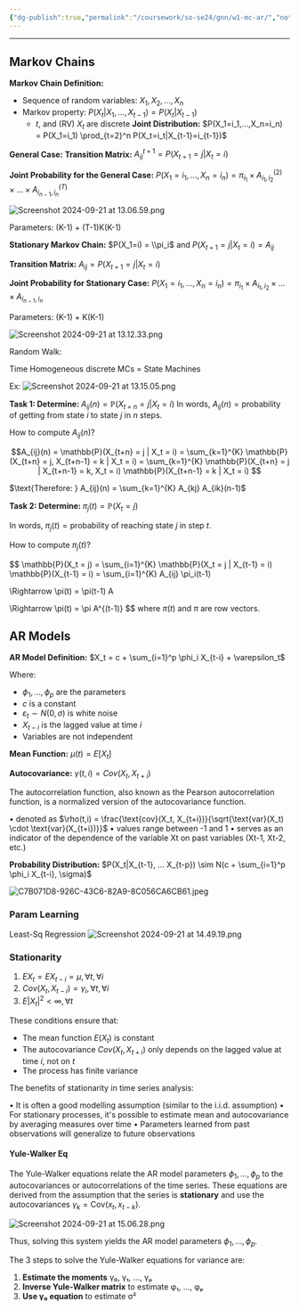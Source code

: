 ```yaml
---
{"dg-publish":true,"permalink":"/coursework/so-se24/gnn/w1-mc-ar/","noteIcon":""}
---
```


---
## Markov Chains

**Markov Chain Definition:**
- Sequence of random variables: $X_1, X_2, ..., X_n$
- Markov property: $P(X_t|X_1,...,X_{t-1}) = P(X_t|X_{t-1})$
	- $t$, and (RV) $X_t$ are discrete
**Joint Distribution:**
$P(X_1=i_1,...,X_n=i_n) = P(X_1=i_1) \prod_{t=2}^n P(X_t=i_t|X_{t-1}=i_{t-1})$

**General Case:** 
**Transition Matrix:**
$A_{ij}^{t+1} = P(X_{t+1}=j|X_t=i)$

**Joint Probability for the General Case:**
$P(X_1=i_1,...,X_n=i_n) = \pi_{i_1} \times A_{i_1,i_2}^{(2)} \times ... \times A_{i_{n-1},i_n}^{(T)}$

![Screenshot 2024-09-21 at 13.06.59.png](/img/user/Attachments/Screenshot%202024-09-21%20at%2013.06.59.png)

Parameters: (K-1) + (T-1)K(K-1)

**Stationary Markov Chain:**
$P(X_1=i) = \\pi_i$ and $P(X_{t+1}=j|X_t=i) = A_{ij}$

**Transition Matrix:**
$A_{ij} = P(X_{t+1}=j|X_t=i)$

**Joint Probability for Stationary Case:**
$P(X_1=i_1,...,X_n=i_n) = \pi_{i_1} \times A_{i_1,i_2} \times ... \times A_{i_{n-1},i_n}$

Parameters: (K-1) + K(K-1)

![Screenshot 2024-09-21 at 13.12.33.png](/img/user/Attachments/Screenshot%202024-09-21%20at%2013.12.33.png)




Random Walk: 

Time Homogeneous discrete MCs = State Machines

Ex:
![Screenshot 2024-09-21 at 13.15.05.png](/img/user/Attachments/Screenshot%202024-09-21%20at%2013.15.05.png)




$\textbf{Task 1: Determine: } A_{ij}(n) = \mathbb{P}(X_{t+n} = j | X_t = i)$
	$\text{In words, } A_{ij}(n) = \text{probability of getting from state } i \text{ to state } j \text{ in } n \text{ steps.}$

$\text{How to compute } A_{ij}(n)?$

$$A_{ij}(n) = \mathbb{P}(X_{t+n} = j | X_t = i)
= \sum_{k=1}^{K} \mathbb{P}(X_{t+n} = j, X_{t+n-1} = k | X_t = i)
= \sum_{k=1}^{K} \mathbb{P}(X_{t+n} = j | X_{t+n-1} = k, X_t = i) \mathbb{P}(X_{t+n-1} = k | X_t = i)
$$

$\text{Therefore:  } A_{ij}(n) = \sum_{k=1}^{K} A_{kj} A_{ik}(n-1)$



$\textbf{Task 2: Determine: } \pi_j(t) = \mathbb{P}(X_t = j)$

$\text{In words, } \pi_j(t) = \text{probability of reaching state } j \text{ in step } t.$

$\text{How to compute } \pi_j(t)?$

$$
\mathbb{P}(X_t = j) = \sum_{i=1}^{K} \mathbb{P}(X_t = j | X_{t-1} = i) \mathbb{P}(X_{t-1} = i)
= \sum_{i=1}^{K} A_{ij} \pi_i(t-1)

\Rightarrow \pi(t) = \pi(t-1) A

\Rightarrow \pi(t) = \pi A^{(t-1)}
$$ 
$\text{where } \pi(t) \text{ and } \pi \text{ are row vectors.}$



## AR Models

**AR Model Definition:**
$X_t = c + \sum_{i=1}^p \phi_i X_{t-i} + \varepsilon_t$

Where:
- $\phi_1, ..., \phi_p$ are the parameters
- $c$ is a constant
- $\varepsilon_t \sim N(0, \sigma)$ is white noise
- $X_{t-i}$ is the lagged value at time $i$
- Variables are not independent

**Mean Function:**
$\mu(t) = E[X_t]$

**Autocovariance:**
$\gamma(t,i) = Cov(X_t, X_{t+i})$

The autocorrelation function, also known as the Pearson autocorrelation function, is a normalized version of the autocovariance function.

• denoted as $\rho(t,i) = \frac{\text{cov}(X_t, X_{t+i})}{\sqrt{\text{var}(X_t) \cdot \text{var}(X_{t+i})}}$
• values range between -1 and 1
• serves as an indicator of the dependence of the variable Xt on past variables (Xt-1, Xt-2, etc.)


**Probability Distribution:**
$P(X_t|X_{t-1}, ... X_{t-p}) \sim N(c + \sum_{i=1}^p \phi_i X_{t-i}, \sigma)$


![C7B071D8-926C-43C6-82A9-8C056CA6CB61.jpeg](/img/user/Attachments/C7B071D8-926C-43C6-82A9-8C056CA6CB61.jpeg)



### Param Learning

Least-Sq Regression
![Screenshot 2024-09-21 at 14.49.19.png](/img/user/Attachments/Screenshot%202024-09-21%20at%2014.49.19.png)


### Stationarity

1. $E X_t = E X_{t-i} = \mu, \forall t, \forall i$
2. $Cov(X_t, X_{t-i}) = \gamma_i, \forall t, \forall i$
3. $E|X_t|^2 < \infty, \forall t$

These conditions ensure that:
- The mean function $E(X_t)$ is constant
- The autocovariance $Cov(X_t, X_{t+i})$ only depends on the lagged value at time $i$, not on $t$
- The process has finite variance

The benefits of stationarity in time series analysis:

• It is often a good modelling assumption (similar to the i.i.d. assumption)
• For stationary processes, it's possible to estimate mean and autocovariance by averaging measures over time
• Parameters learned from past observations will generalize to future observations


#### Yule-Walker Eq

The Yule-Walker equations relate the AR model parameters $\phi_1, \dots, \phi_p$ to the autocovariances or autocorrelations of the time series. These equations are derived from the assumption that the series is **stationary** and use the autocovariances $\gamma_k = \text{Cov}(x_t, x_{t-k})$.

![Screenshot 2024-09-21 at 15.06.28.png](/img/user/Attachments/Screenshot%202024-09-21%20at%2015.06.28.png)


Thus, solving this system yields the AR model parameters $\phi_1, \dots, \phi_p$.


The 3 steps to solve the Yule-Walker equations for variance are:

1. **Estimate the moments** γ₀, γ₁, ..., γₚ
2. **Inverse Yule-Walker matrix** to estimate φ₁, ..., φₚ
3. **Use γ₀ equation** to estimate σ²
